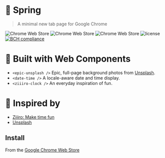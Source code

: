 # 🍃 Spring
> A minimal new tab page for Google Chrome

![Chrome Web Store](https://img.shields.io/chrome-web-store/v/lcomlokgcbklomfecjjpjlncapnhepbl.svg)
![Chrome Web Store](https://img.shields.io/chrome-web-store/users/lcomlokgcbklomfecjjpjlncapnhepbl.svg)
![Chrome Web Store](https://img.shields.io/chrome-web-store/stars/lcomlokgcbklomfecjjpjlncapnhepbl.svg)
![license](https://img.shields.io/github/license/jamiller619/spring.svg)
[![BCH compliance](https://bettercodehub.com/edge/badge/jamiller619/spring?branch=master)](https://bettercodehub.com/)

# 🤖 Built with Web Components
- `<epic-unsplash />` Epic, full-page background photos from [Unsplash](http://www.unsplash.com).
- `<date-time />` A locale-aware date and time display.
- `<ziiiro-clock />` An everyday inspiration of fun.

# 🙏 Inspired by
- [Ziiiro: Make time fun](http://www.ziiiro.com/)
- [Unsplash](http://www.unsplash.com)

## Install
From the [Google Chrome Web Store](https://chrome.google.com/webstore/detail/spring/lcomlokgcbklomfecjjpjlncapnhepbl?hl=en-US)
